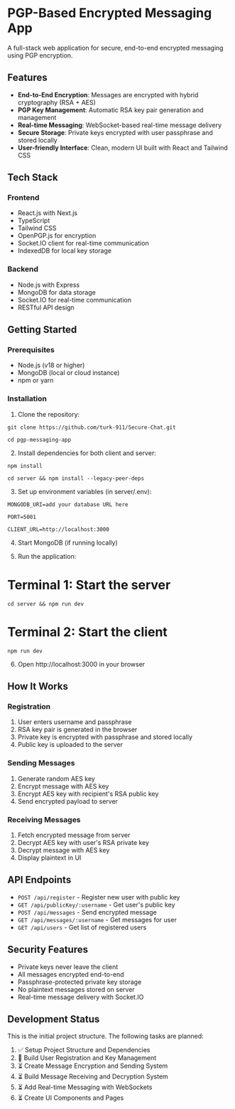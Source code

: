 # PGP-Based Encrypted Messaging App

A full-stack web application for secure, end-to-end encrypted messaging using PGP encryption.

## Features

- **End-to-End Encryption**: Messages are encrypted with hybrid cryptography (RSA + AES)
- **PGP Key Management**: Automatic RSA key pair generation and management
- **Real-time Messaging**: WebSocket-based real-time message delivery
- **Secure Storage**: Private keys encrypted with user passphrase and stored locally
- **User-friendly Interface**: Clean, modern UI built with React and Tailwind CSS

## Tech Stack

### Frontend
- React.js with Next.js
- TypeScript
- Tailwind CSS
- OpenPGP.js for encryption
- Socket.IO client for real-time communication
- IndexedDB for local key storage

### Backend
- Node.js with Express
- MongoDB for data storage
- Socket.IO for real-time communication
- RESTful API design

## Getting Started

### Prerequisites
- Node.js (v18 or higher)
- MongoDB (local or cloud instance)
- npm or yarn

### Installation

1. Clone the repository:

``git clone https://github.com/turk-911/Secure-Chat.git``

``cd pgp-messaging-app``


2. Install dependencies for both client and server:

``npm install``

``cd server && npm install --legacy-peer-deps``

3. Set up environment variables (in server/.env):

``MONGODB_URI=add your database URL here``

``PORT=5001``

``CLIENT_URL=http://localhost:3000``


4. Start MongoDB (if running locally)

5. Run the application:

# Terminal 1: Start the server
``cd server && npm run dev``

# Terminal 2: Start the client
``npm run dev``


6. Open http://localhost:3000 in your browser

## How It Works

### Registration
1. User enters username and passphrase
2. RSA key pair is generated in the browser
3. Private key is encrypted with passphrase and stored locally
4. Public key is uploaded to the server

### Sending Messages
1. Generate random AES key
2. Encrypt message with AES key
3. Encrypt AES key with recipient's RSA public key
4. Send encrypted payload to server

### Receiving Messages
1. Fetch encrypted message from server
2. Decrypt AES key with user's RSA private key
3. Decrypt message with AES key
4. Display plaintext in UI

## API Endpoints

- `POST /api/register` - Register new user with public key
- `GET /api/publicKey/:username` - Get user's public key
- `POST /api/messages` - Send encrypted message
- `GET /api/messages/:username` - Get messages for user
- `GET /api/users` - Get list of registered users

## Security Features

- Private keys never leave the client
- All messages encrypted end-to-end
- Passphrase-protected private key storage
- No plaintext messages stored on server
- Real-time message delivery with Socket.IO

## Development Status

This is the initial project structure. The following tasks are planned:
1. ✅ Setup Project Structure and Dependencies
2. 🔄 Build User Registration and Key Management
3. ⏳ Create Message Encryption and Sending System
4. ⏳ Build Message Receiving and Decryption System
5. ⏳ Add Real-time Messaging with WebSockets
6. ⏳ Create UI Components and Pages
